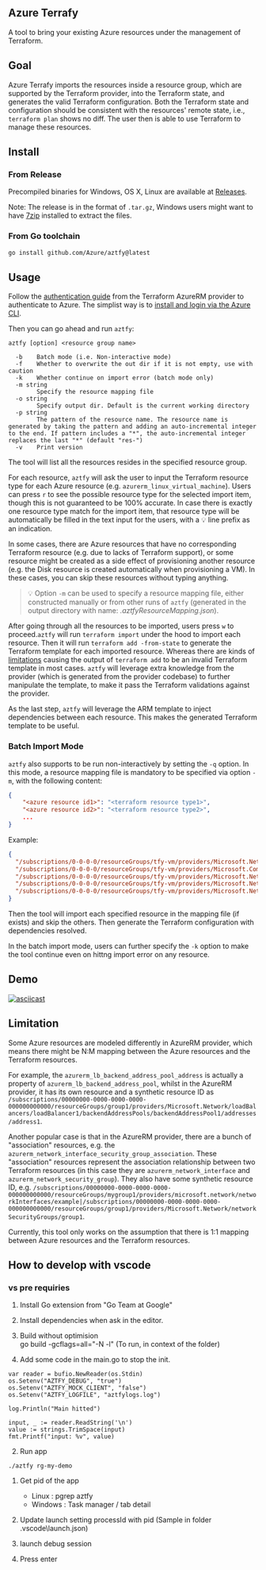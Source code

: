 ## Azure Terrafy

A tool to bring your existing Azure resources under the management of Terraform.

## Goal

Azure Terrafy imports the resources inside a resource group, which are supported by the Terraform provider, into the Terraform state, and generates the valid Terraform configuration. Both the Terraform state and configuration should be consistent with the resources' remote state, i.e., `terraform plan` shows no diff. The user then is able to use Terraform to manage these resources.

## Install

### From Release

Precompiled binaries for Windows, OS X, Linux are available at [Releases](https://github.com/Azure/aztfy/releases).

Note: The release is in the format of `.tar.gz`, Windows users might want to have [7zip](https://www.7-zip.org/download.html) installed to extract the files.

### From Go toolchain

```bash
go install github.com/Azure/aztfy@latest
```

## Usage

Follow the [authentication guide](https://registry.terraform.io/providers/hashicorp/azurerm/latest/docs#authenticating-to-azure) from the Terraform AzureRM provider to authenticate to Azure. The simplist way is to [install and login via the Azure CLI](https://registry.terraform.io/providers/hashicorp/azurerm/latest/docs/guides/azure_cli).

Then you can go ahead and run `aztfy`:

```shell
aztfy [option] <resource group name>

  -b    Batch mode (i.e. Non-interactive mode)
  -f    Whether to overwrite the out dir if it is not empty, use with caution
  -k    Whether continue on import error (batch mode only)
  -m string
        Specify the resource mapping file
  -o string
        Specify output dir. Default is the current working directory
  -p string
        The pattern of the resource name. The resource name is generated by taking the pattern and adding an auto-incremental integer to the end. If pattern includes a "*", the auto-incremental integer replaces the last "*" (default "res-")
  -v    Print version
```

The tool will list all the resources resides in the specified resource group.

For each resource, `aztfy` will ask the user to input the Terraform resource type for each Azure resource (e.g. `azurerm_linux_virtual_machine`). Users can press `r` to see the possible resource type for the selected import item, though this is not guaranteed to be 100% accurate. In case there is exactly one resource type match for the import item, that resource type will be automatically be filled in the text input for the users, with a 💡 line prefix as an indication.

In some cases, there are Azure resources that have no corresponding Terraform resource (e.g. due to lacks of Terraform support), or some resource might be created as a side effect of provisioning another resource (e.g. the Disk resource is created automatically when provisioning a VM). In these cases, you can skip these resources without typing anything.

> 💡 Option `-m` can be used to specify a resource mapping file, either constructed manually or from other runs of `aztfy` (generated in the output directory with name: _.aztfyResourceMapping.json_).

After going through all the resources to be imported, users press `w` to proceed.`aztfy` will run `terraform import` under the hood to import each resource. Then it will run `terraform add -from-state` to generate the Terraform template for each imported resource. Whereas there are kinds of [limitations](https://github.com/apparentlymart/terrafy/blob/main/docs/quirks.md) causing the output of `terraform add` to be an invalid Terraform template in most cases. `aztfy` will leverage extra knowledge from the provider (which is generated from the provider codebase) to further manipulate the template, to make it pass the Terraform validations against the provider.

As the last step, `aztfy` will leverage the ARM template to inject dependencies between each resource. This makes the generated Terraform template to be useful.

### Batch Import Mode

`aztfy` also supports to be run non-interactively by setting the `-q` option. In this mode, a resource mapping file is mandatory to be specified via option `-m`, with the following content:

```json
{
    "<azure resource id1>": "<terraform resource type1>",
    "<azure resource id2>": "<terraform resource type2>",
    ...
}
```

Example:

```json
{
  "/subscriptions/0-0-0-0/resourceGroups/tfy-vm/providers/Microsoft.Network/virtualNetworks/example-network": "azurerm_virtual_network",
  "/subscriptions/0-0-0-0/resourceGroups/tfy-vm/providers/Microsoft.Compute/virtualMachines/example-machine": "azurerm_linux_virtual_machine",
  "/subscriptions/0-0-0-0/resourceGroups/tfy-vm/providers/Microsoft.Network/networkInterfaces/example-nic": "azurerm_network_interface",
  "/subscriptions/0-0-0-0/resourceGroups/tfy-vm/providers/Microsoft.Network/networkInterfaces/example-nic1": "azurerm_network_interface",
  "/subscriptions/0-0-0-0/resourceGroups/tfy-vm/providers/Microsoft.Network/virtualNetworks/example-network/subnets/internal": "azurerm_subnet"
}
```

Then the tool will import each specified resource in the mapping file (if exists) and skip the others. Then generate the Terraform configuration with dependencies resolved.

In the batch import mode, users can further specify the `-k` option to make the tool continue even on hittng import error on any resource.

## Demo

[![asciicast](https://asciinema.org/a/jZU8De8Kok98zBVyMTtktDQnO.svg)](https://asciinema.org/a/jZU8De8Kok98zBVyMTtktDQnO)

## Limitation

Some Azure resources are modeled differently in AzureRM provider, which means there might be N:M mapping between the Azure resources and the Terraform resources.

For example, the `azurerm_lb_backend_address_pool_address` is actually a property of `azurerm_lb_backend_address_pool`, whilst in the AzureRM provider, it has its own resource and a synthetic resource ID as `/subscriptions/00000000-0000-0000-0000-000000000000/resourceGroups/group1/providers/Microsoft.Network/loadBalancers/loadBalancer1/backendAddressPools/backendAddressPool1/addresses/address1`.

Another popular case is that in the AzureRM provider, there are a bunch of "association" resources, e.g. the `azurerm_network_interface_security_group_association`. These "association" resources represent the association relationship between two Terraform resources (in this case they are `azurerm_network_interface` and `azurerm_network_security_group`). They also have some synthetic resource ID, e.g. `/subscriptions/00000000-0000-0000-0000-000000000000/resourceGroups/mygroup1/providers/microsoft.network/networkInterfaces/example|/subscriptions/00000000-0000-0000-0000-000000000000/resourceGroups/group1/providers/Microsoft.Network/networkSecurityGroups/group1`.

Currently, this tool only works on the assumption that there is 1:1 mapping between Azure resources and the Terraform resources.

## How to develop with vscode

### vs pre requiries

1. Install Go extension from "Go Team at Google"

1. Install dependencies when ask in the editor.

1. Build without optimision  
    go build -gcflags=all="-N -l"
   (To run, in context of the folder)

1. Add some code in the main.go to stop the init.

```
var reader = bufio.NewReader(os.Stdin)
os.Setenv("AZTFY_DEBUG", "true")
os.Setenv("AZTFY_MOCK_CLIENT", "false")
os.Setenv("AZTFY_LOGFILE", "aztfylogs.log")

log.Println("Main hitted")

input, _ := reader.ReadString('\n')
value := strings.TrimSpace(input)
fmt.Printf("input: %v", value)
```

2. Run app

```
./aztfy rg-my-demo
```

1. Get pid of the app

   - Linux : pgrep aztfy
   - Windows : Task manager / tab detail

2. Update launch setting processId with pid
   (Sample in folder .vscode\launch.json)

3. launch debug session

4. Press enter

